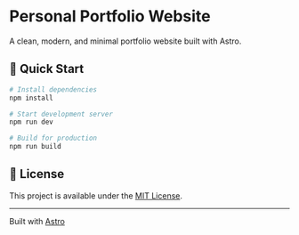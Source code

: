 # Personal Portfolio Website

A clean, modern, and minimal portfolio website built with Astro.

## 🚀 Quick Start

```bash
# Install dependencies
npm install

# Start development server
npm run dev

# Build for production
npm run build
```

## 📄 License

This project is available under the [MIT License](LICENSE).

---

Built with [Astro](https://astro.build)
